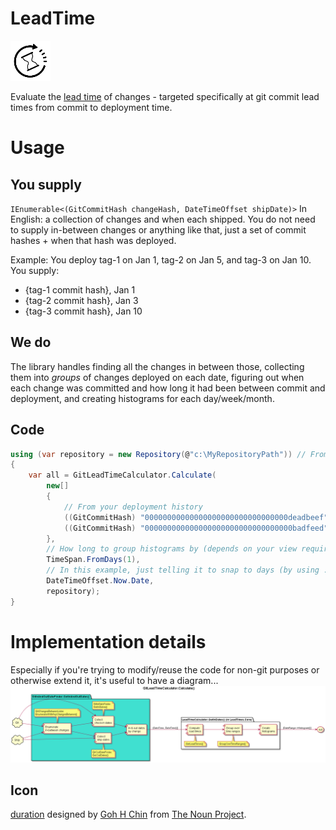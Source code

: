 # LeadTime

![Icon](/package_icon.png)

Evaluate the [lead time](https://en.wikipedia.org/wiki/Lead_time) of changes - targeted specifically at git commit lead times from commit to deployment time.

# Usage
## You supply
`IEnumerable<(GitCommitHash changeHash, DateTimeOffset shipDate)>`
In English: a collection of changes and when each shipped. You do not need to supply in-between changes or anything like that, just a set of commit hashes + when that hash was deployed.

Example:
You deploy tag-1 on Jan 1, tag-2 on Jan 5, and tag-3 on Jan 10.
You supply:
* {tag-1 commit hash}, Jan 1
* {tag-2 commit hash}, Jan 3
* {tag-3 commit hash}, Jan 10

## We do
The library handles finding all the changes in between those, collecting them into _groups_ of changes deployed on each date, figuring out when each change was committed and how long it had been between commit and deployment, and creating histograms for each day/week/month.

## Code
```C#
using (var repository = new Repository(@"c:\MyRepositoryPath")) // From LibGit2Sharp
{
    var all = GitLeadTimeCalculator.Calculate(
        new[]
        {
            // From your deployment history
            ((GitCommitHash) "00000000000000000000000000000000deadbeef", DateTimeOffset.Parse("01/01/2010")),
            ((GitCommitHash) "000000000000000000000000000000000badfeed", DateTimeOffset.Parse("01/10/2010")),
        },
        // How long to group histograms by (depends on your view requirements. Hint - if you want a month use 30.475 days)
        TimeSpan.FromDays(1),
        // In this example, just telling it to snap to days (by using .Date to drop the time part) DateTimeOffset.Parse("01/01/2001") would be a good value as well and if I make any wrapping libraries, will likely be the default
        DateTimeOffset.Now.Date,
        repository);
}
```

# Implementation details
Especially if you're trying to modify/reuse the code for non-git purposes or otherwise extend it, it's useful to have a diagram...
![image](/Diagram/LeadTime%20Workflow.png)

## Icon

[duration](https://thenounproject.com/term/duration/2329742) designed by [Goh H Chin](https://thenounproject.com/gohhchin) from [The Noun Project](https://thenounproject.com).
